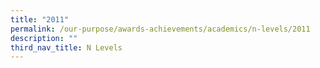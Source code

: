 ```yaml
---
title: "2011"
permalink: /our-purpose/awards-achievements/academics/n-levels/2011
description: ""
third_nav_title: N Levels
---
```


